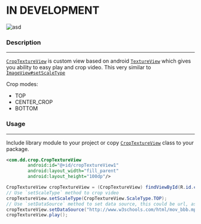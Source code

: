 # IN DEVELOPMENT

![asd](https://raw.githubusercontent.com/dmytrodanylyk/android-video-crop/master/sample.png)

### Description
----------
[`CropTextureView`](/library/src/com/dd/crop/CropTextureView.java) is custom view based on android [`TextureView`](http://developer.android.com/reference/android/view/TextureView.html) which gives you ability to easy play and crop video. This very similar to [`ImageView#setScaleType`](http://developer.android.com/reference/android/widget/ImageView.html#setScaleType(android.widget.ImageView.ScaleType))

Crop modes:

 - TOP
 - CENTER_CROP
 - BOTTOM

### Usage
----------

Include library module to your project or copy [`CropTextureView`](/library/src/com/dd/crop/CropTextureView.java) class to your package.

```xml
<com.dd.crop.CropTextureView
        android:id="@+id/cropTextureView1"
        android:layout_width="fill_parent"
        android:layout_height="100dp"/>
```

```java
CropTextureView cropTextureView = (CropTextureView) findViewById(R.id.cropTextureView);
// Use `setScaleType` method to crop video
cropTextureView.setScaleType(CropTextureView.ScaleType.TOP);
// Use `setDataSource` method to set data source, this could be url, assets folder or path
cropTextureView.setDataSource("http://www.w3schools.com/html/mov_bbb.mp4");
cropTextureView.play();
```
